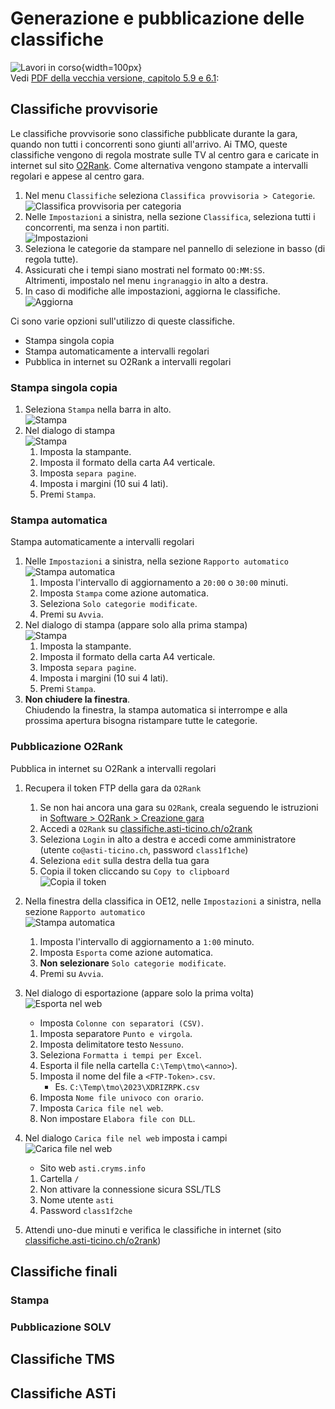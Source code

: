 # Generazione e pubblicazione delle classifiche

![Lavori in corso](../../img/lavori_in_corso.png){width=100px}  
Vedi [PDF della vecchia versione, capitolo 5.9 e 6.1](../../gestione_gara_org/inc/Istruzioni_OL_einzel_per_TMO_v2_4.pdf): 

## Classifiche provvisorie

Le classifiche provvisorie sono classifiche pubblicate durante la gara, quando non tutti i concorrenti sono giunti all'arrivo. Ai TMO, queste classifiche vengono di regola mostrate sulle TV al centro gara e caricate in internet sul sito [O2Rank](https://classifiche.asti-ticino.ch/o2rank). Come alternativa vengono stampate a intervalli regolari e appese al centro gara.
  
1. Nel menu `Classifiche` seleziona `Classifica provvisoria > Categorie`.  
![Classifica provvisoria per categoria](inc/classifiche_menu_provvisoria.png)
1. Nelle `Impostazioni` a sinistra, nella sezione `Classifica`, seleziona  tutti i concorrenti, ma senza i non partiti.  
![Impostazioni](inc/classifiche_provvisoria_impostazioni.png)
1. Seleziona le categorie da stampare nel pannello di selezione in basso (di regola tutte).
1. Assicurati che i tempi siano mostrati nel formato `OO:MM:SS`.  
Altrimenti, impostalo nel menu `ingranaggio` in alto a destra.
1. In caso di modifiche alle impostazioni, aggiorna le classifiche.
![Aggiorna](inc/classifiche_provvisoria_aggiorna.png)

Ci sono varie opzioni sull'utilizzo di queste classifiche.  
  
- Stampa singola copia
- Stampa automaticamente a intervalli regolari
- Pubblica in internet su O2Rank a intervalli regolari
  
### Stampa singola copia

1. Seleziona `Stampa` nella barra in alto.  
![Stampa](inc/classifiche_provvisoria_stampa.png)
1. Nel dialogo di stampa   
![Stampa](inc/classifiche_stampa.png)
    1. Imposta la stampante.
    1. Imposta il formato della carta A4 verticale.
    1. Imposta `separa pagine`.
    1. Imposta i margini (10 sui 4 lati).
    1. Premi `Stampa`.

### Stampa automatica
Stampa automaticamente a intervalli regolari  

1. Nelle `Impostazioni` a sinistra, nella sezione `Rapporto automatico`  
![Stampa automatica](inc/classifiche_provvisoria_automatico_stampa.png)
    1. Imposta l'intervallo di aggiornamento a `20:00` o `30:00` minuti.
    1. Imposta `Stampa` come azione automatica.
    1. Seleziona `Solo categorie modificate`.
    1. Premi su `Avvia`.
1. Nel dialogo di stampa (appare solo alla prima stampa)   
![Stampa](inc/classifiche_stampa.png)
    1. Imposta la stampante.
    1. Imposta il formato della carta A4 verticale.
    1. Imposta `separa pagine`.
    1. Imposta i margini (10 sui 4 lati).
    1. Premi `Stampa`.
1. **Non chiudere la finestra**.  
Chiudendo la finestra, la stampa automatica si interrompe e alla prossima apertura bisogna ristampare tutte le categorie.  

### Pubblicazione O2Rank
Pubblica in internet su O2Rank a intervalli regolari  

1. Recupera il token FTP della gara da `O2Rank`  
    
    1. Se non hai ancora una gara su `O2Rank`, creala seguendo le istruzioni in [Software > O2Rank > Creazione gara](../o2rank/creazione_gara.md)    
    1. Accedi a `O2Rank` su [classifiche.asti-ticino.ch/o2rank](http://classifiche.asti-ticino.ch/o2rank)
    1. Seleziona `Login` in alto a destra e accedi come amministratore  
    (utente `co@asti-ticino.ch`, password `class1f1che`)
    1. Seleziona `edit` sulla destra della tua gara
    1. Copia il token cliccando su `Copy to clipboard`  
    ![Copia il token](../o2rank/inc/ftpToken.png)

1. Nella finestra della classifica in OE12, nelle `Impostazioni` a sinistra, nella sezione `Rapporto automatico`  
![Stampa automatica](inc/classifiche_provvisoria_automatico_esporta.png)
    1. Imposta l'intervallo di aggiornamento a `1:00` minuto.
    1. Imposta `Esporta` come azione automatica.
    1. **Non selezionare** `Solo categorie modificate`.
    1. Premi su `Avvia`. 

1. Nel dialogo di esportazione (appare solo la prima volta)  
![Esporta nel web](inc/classifiche_provvisoria_esporta_web.png)
    - Imposta `Colonne con separatori (CSV)`.
    1. Imposta separatore `Punto e virgola`.
    1. Imposta delimitatore testo `Nessuno`.
    1. Seleziona `Formatta i tempi per Excel`.
    1. Esporta il file nella cartella `C:\Temp\tmo\<anno>`).
    1. Imposta il nome del file a `<FTP-Token>.csv`.  
        - Es. `C:\Temp\tmo\2023\XDRIZRPK.csv`
    1. Imposta `Nome file univoco con orario`.
    1. Imposta `Carica file nel web`.
    1. Non impostare `Elabora file con DLL`.

1. Nel dialogo `Carica file nel web` imposta i campi  
![Carica file nel web](inc/classifiche_provvisoria_carica_web.png)  

    - Sito web `asti.cryms.info`
    1. Cartella `/`
    1. Non attivare la connessione sicura SSL/TLS
    1. Nome utente `asti`
    1. Password `class1f2che`

1. Attendi uno-due minuti e verifica le classifiche in internet (sito [classifiche.asti-ticino.ch/o2rank](http://classifiche.asti-ticino.ch/o2rank))

## Classifiche finali

### Stampa

### Pubblicazione SOLV

## Classifiche TMS

## Classifiche ASTi


